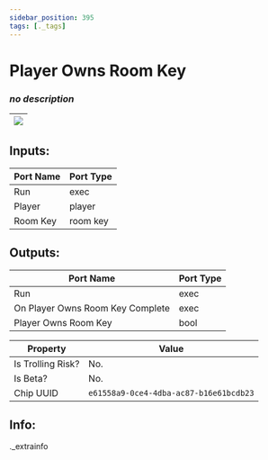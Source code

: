 ```yaml
---
sidebar_position: 395
tags: [._tags]
---
```


# Player Owns Room Key


### *no description*

| ![](https://images-ext-2.discordapp.net/external/MPmIaQzlEPmgGWlgi-WxBBXt0Bjv_zWPkg1y1f_sy3s/https/www.recroomcircuits.com/image/circuit/absolute-value?width=206&height=108) |
|-----|

## Inputs:
| Port Name | Port Type |
|-----------|-----------|
| Run | exec |
| Player | player |
| Room Key | room key |

## Outputs:
| Port Name | Port Type |
|-----------|-----------|
| Run | exec |
| On Player Owns Room Key Complete | exec |
| Player Owns Room Key | bool | 

| Property  | Value |
|-------------------|-----------|
| Is Trolling Risk? | No. |
| Is Beta? | No. |
| Chip UUID | `e61558a9-0ce4-4dba-ac87-b16e61bcdb23` |

## Info:
._extrainfo